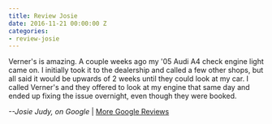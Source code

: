 ```yaml
---
title: Review Josie
date: 2016-11-21 00:00:00 Z
categories:
- review-josie
---
```


Verner's is amazing. A couple weeks ago my '05 Audi A4 check engine light came on. I initially took it to the dealership and called a few other shops, but all said it would be upwards of 2 weeks until they could look at my car. I called Verner's and they offered to look at my engine that same day and ended up fixing the issue overnight, even though they were booked.  

<p class="text-align-right"><em>--Josie Judy, on Google</em> | <a target="_blank" href="https://goo.gl/UYhgxH">More Google Reviews</a></p>